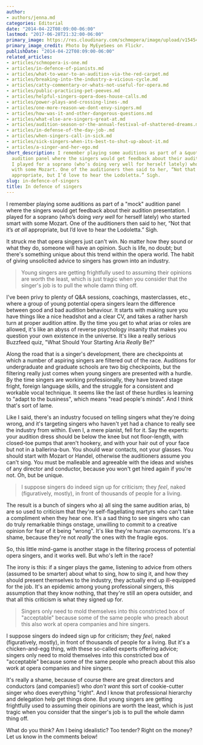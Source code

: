 ```yaml
---
author:
- authors/jenna.md
categories: Editorial
date: "2014-04-22T08:09:00-06:00"
lastmod: "2017-06-28T21:32:00-06:00"
primary_image: https://res.cloudinary.com/schmopera/image/upload/v1545409169/media/webhook-uploads/1475768157084/2016-10-06---Defence.jpg.jpg
primary_image_credit: Photo by MyEyeSees on Flickr.
publishDate: "2014-04-22T08:09:00-06:00"
related_articles:
- articles/schmopera-is-one.md
- articles/in-defence-of-pianists.md
- articles/what-to-wear-to-an-audition-via-the-red-carpet.md
- articles/breaking-into-the-industry-a-vicious-cycle.md
- articles/catty-commentary-or-whats-not-useful-for-opera.md
- articles/public-practicing-pet-peeves.md
- articles/helpful-singers-opera-does-house-calls.md
- articles/power-plays-and-crossing-lines-.md
- articles/one-more-reason-we-dont-envy-singers.md
- articles/how-was-it-and-other-dangerous-questions.md
- articles/what-else-are-singers-great-at.md
- articles/audition-season-or-the-annual-festival-of-shattered-dreams.md
- articles/in-defense-of-the-day-job-.md
- articles/when-singers-call-in-sick.md
- articles/sick-singers-when-its-best-to-shut-up-about-it.md
- articles/a-singer-and-her-ego.md
short_description: I remember playing some auditions as part of a &quot;mock&quot;
  audition panel where the singers would get feedback about their audition presentation.
  I played for a soprano (who’s doing very well for herself lately) who started smart
  with some Mozart. One of the auditioners then said to her, “Not that it’s at all
  appropriate, but I’d love to hear the Lodoletta.” Sigh.
slug: in-defence-of-singers
title: In defence of singers
---
```

I remember playing some auditions as part of a "mock" audition panel where the singers would get feedback about their audition presentation. I played for a soprano (who’s doing _very well_ for herself lately) who started smart with some Mozart. One of the auditioners then said to her, “Not that it’s _at all_ appropriate, but I’d love to hear the Lodoletta.” Sigh.

It struck me that opera singers just can't win. No matter how they sound or what they do, someone will have an opinion. Such is life, no doubt; but there's something unique about this trend within the opera world. The habit of giving unsolicited advice to singers has grown into an industry.

> Young singers are getting frightfully used to assuming their opinions are worth the least, which is just tragic when you consider that the singer's job is to pull the whole damn thing off.

I've been privy to plenty of Q&A sessions, coachings, masterclasses, etc., where a group of young potential opera singers learn the difference between good and bad audition behaviour. It starts with making sure you have things like a nice headshot and a clear CV, and takes a rather harsh turn at proper audition attire. By the time you get to what arias or roles are allowed, it's like an abyss of reverse psychology insanity that makes you question your own existence in the universe. It's like a really serious Buzzfeed quiz, "What Should Your Starting Aria _Really_ Be?"

Along the road that is a singer's development, there are checkpoints at which a number of aspiring singers are filtered out of the race. Auditions for undergraduate and graduate schools are two big checkpoints, but the filtering really just comes when young singers are presented with a hurdle. By the time singers are working professionally, they have braved stage fright, foreign language skills, and the struggle for a consistent and workable vocal technique. It seems like the last of these hurdles is learning to "adapt to the business", which means "read people's minds". And I think that's sort of lame.

Like I said, there's an industry focused on telling singers what they're doing wrong, and it's targeting singers who haven't yet had a chance to really see the industry from within. Even I, a mere pianist, fell for it. Say the experts: your audition dress should be below the knee but not floor-length, with closed-toe pumps that aren't hookery, and with your hair out of your face but not in a ballerina-bun. You should wear contacts, not your glasses. You should start with Mozart or Handel, otherwise the auditioners assume you can't sing. You must be malleable and agreeable with the ideas and wishes of any director and conductor, because you won't get hired again if you're not. Oh, but be unique.

> I suppose singers do indeed sign up for criticism; they _feel_, naked (figuratively, mostly), in front of thousands of people for a living.

The result is a bunch of singers who a) all sing the same audition arias, b) are so used to criticism that they're self-flagellating martyrs who can't take a compliment when they hear one. It's a sad thing to see singers who can do truly remarkable things onstage, unwilling to commit to a creative opinion for fear of it being "wrong". It's like they're human oxymorons. It's a shame, because they're not _really_ the ones with the fragile egos.

So, this little mind-game is another stage in the filtering process of potential opera singers, and it works well. But who's left in the race?

The irony is this: if a singer plays the game, listening to advice from others (assumed to be smarter) about what to sing, how to sing it, and how they should present themselves to the industry, they actually end up ill-equipped for the job. It's an epidemic among young professional singers, this assumption that they know nothing, that they're still an opera outsider, and that all this criticism is what they signed up for.

> Singers only need to mold themselves into this constricted box of "acceptable" because some of the same people who preach about this also work at opera companies and hire singers.

I suppose singers do indeed sign up for criticism; they _feel_, naked (figuratively, mostly), in front of thousands of people for a living. But it's a chicken-and-egg thing, with these so-called experts offering advice; singers only need to mold themselves into this constricted box of "acceptable" because some of the same people who preach about this also work at opera companies and hire singers.

It's really a shame, because of course there are great directors and conductors (and companies!) who _don't want_ this sort of cookie-cutter singer who does everything "right". And I know that professional hierarchy and delegation help get things done. But young singers are getting frightfully used to assuming their opinions are worth the least, which is just tragic when you consider that the singer's job is to pull the whole damn thing off.

What do you think? Am I being idealistic? Too tender? Right on the money? Let us know in the comments below!
